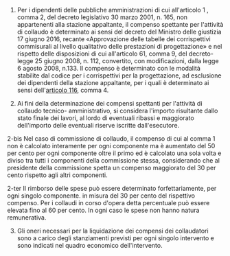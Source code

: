 1. Per i dipendenti delle pubbliche amministrazioni di cui all'articolo 1 , comma 2, del decreto legislativo 30 marzo 2001, n. 165, non appartenenti alla stazione appaltante, il compenso spettante per l'attività di collaudo è determinato ai sensi del decreto del Ministro delle giustizia 17 giugno 2016, recante «Approvazione delle tabelle dei corrispettivi commisurali al livello qualitativo delle prestazioni di progettazione» e nel rispetto delle disposizioni di cui all'articolo 61, comma 9, del decreto-legge 25 giugno 2008, n. 112, convertito, con modificazioni, dalla legge 6 agosto 2008, n.133. Il compenso è determinato con le modalità stabilite dal codice per i corrispettivi per la progettazione, ad esclusione dei dipendenti della stazione appaltante, per i quali è determinato ai sensi dell'[articolo 116](/articolo-116/2), comma 4.

2. Ai fini della determinazione dei compensi spettanti per l'attività di collaudo tecnico- amministrativo, si considera l'importo risultante dallo stato finale dei lavori, al lordo di eventuali ribassi e maggiorato dell'importo delle eventuali riserve iscritte dall'esecutore.

2-bis Nel caso di commissione di collaudo, il compenso di cui al comma 1 non è calcolato interamente per ogni componente ma è aumentato del 50 per cento per ogni componente oltre il primo ed è calcolato una sola volta e diviso tra tutti i componenti della commissione stessa, considerando che al presidente della commissione spetta un compenso maggiorato del 30 per cento rispetto agli altri componenti.

2-ter Il rimborso delle spese può essere determinato forfettariamente, per ogni singolo componente. in misura del 30 per cento del rispettivo compenso. Per i collaudi in corso d'opera detta percentuale può essere elevata fino al 60 per cento. In ogni caso le spese non hanno natura remunerativa.

3. Gli oneri necessari per la liquidazione dei compensi dei collaudatori sono a carico degli stanziamenti previsti per ogni singolo intervento e sono indicati nel quadro economico dell'intervento.